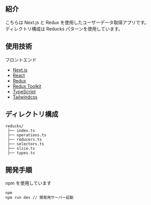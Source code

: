 ## 紹介

こちらは Next.js と Redux を使用したユーザーデータ取得アプリです。  
ディレクトリ構成は Reducks パターンを使用しています。

## 使用技術

フロントエンド

- [Next.js](https://nextjs.org/)
- [React](https://ja.react.dev/)
- [Redux](https://redux.js.org/)
- [Redux Toolkit](https://redux-toolkit.js.org/)
- [TypeScript](https://www.typescriptlang.org/)
- [Tailwindcss](https://tailwindcss.com/)

## ディレクトリ構成

```
reducks/
 ├── index.ts
 ├── operations.ts
 ├── reducers.ts
 ├── selectors.ts
 ├── slice.ts
 ├── types.ts
```

## 開発手順

npm を使用しています

```bash
npm
npm run dev // 開発用サーバー起動
```
